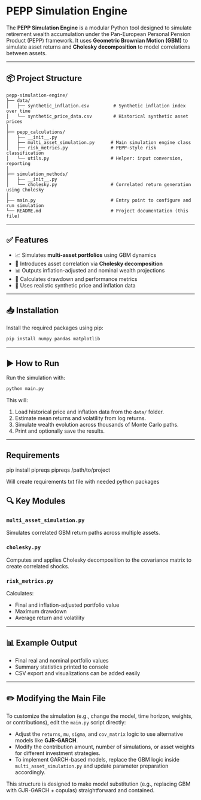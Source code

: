 
# PEPP Simulation Engine

The **PEPP Simulation Engine** is a modular Python tool designed to simulate retirement wealth accumulation under the Pan-European Personal Pension Product (PEPP) framework. It uses **Geometric Brownian Motion (GBM)** to simulate asset returns and **Cholesky decomposition** to model correlations between assets.

---

## 📦 Project Structure

```plaintext
pepp-simulation-engine/
├── data/
│   ├── synthetic_inflation.csv         # Synthetic inflation index over time
│   └── synthetic_price_data.csv        # Historical synthetic asset prices
│
├── pepp_calculations/
│   ├── __init__.py
│   ├── multi_asset_simulation.py      # Main simulation engine class
│   ├── risk_metrics.py                # PEPP-style risk classification
│   └── utils.py                       # Helper: input conversion, reporting
│
├── simulation_methods/
│   ├── __init__.py
│   └── cholesky.py                    # Correlated return generation using Cholesky
│
├── main.py                            # Entry point to configure and run simulation
└── README.md                          # Project documentation (this file)
```

---

## ✅ Features

- 📈 Simulates **multi-asset portfolios** using GBM dynamics
- 🔁 Introduces asset correlation via **Cholesky decomposition**
- 📊 Outputs inflation-adjusted and nominal wealth projections
- 🧮 Calculates drawdown and performance metrics
- 📁 Uses realistic synthetic price and inflation data

---

## 📥 Installation

Install the required packages using pip:

```bash
pip install numpy pandas matplotlib
```

---

## ▶️ How to Run

Run the simulation with:

```bash
python main.py
```

This will:
1. Load historical price and inflation data from the `data/` folder.
2. Estimate mean returns and volatility from log returns.
3. Simulate wealth evolution across thousands of Monte Carlo paths.
4. Print and optionally save the results.

---

## Requirements
pip install pipreqs
pipreqs /path/to/project

Will create requirements txt file with needed python packages

## 🔍 Key Modules

### `multi_asset_simulation.py`

Simulates correlated GBM return paths across multiple assets.

### `cholesky.py`

Computes and applies Cholesky decomposition to the covariance matrix to create correlated shocks.

### `risk_metrics.py`

Calculates:
- Final and inflation-adjusted portfolio value
- Maximum drawdown
- Average return and volatility

---

## 📊 Example Output

- Final real and nominal portfolio values
- Summary statistics printed to console
- CSV export and visualizations can be added easily

---

## ✏️ Modifying the Main File

To customize the simulation (e.g., change the model, time horizon, weights, or contributions), edit the `main.py` script directly:

- Adjust the `returns`, `mu`, `sigma`, and `cov_matrix` logic to use alternative models like **GJR-GARCH**.
- Modify the contribution amount, number of simulations, or asset weights for different investment strategies.
- To implement GARCH-based models, replace the GBM logic inside `multi_asset_simulation.py` and update parameter preparation accordingly.

This structure is designed to make model substitution (e.g., replacing GBM with GJR-GARCH + copulas) straightforward and contained.

